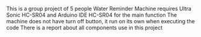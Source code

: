 This is a group project of 5 people
Water Reminder Machine requires Ultra Sonic HC-SR04 and Arduino IDE HC-SR04 for the main function
The machine does not have turn off button, it run on its own when executing the code
There is a report about all components use in this project
